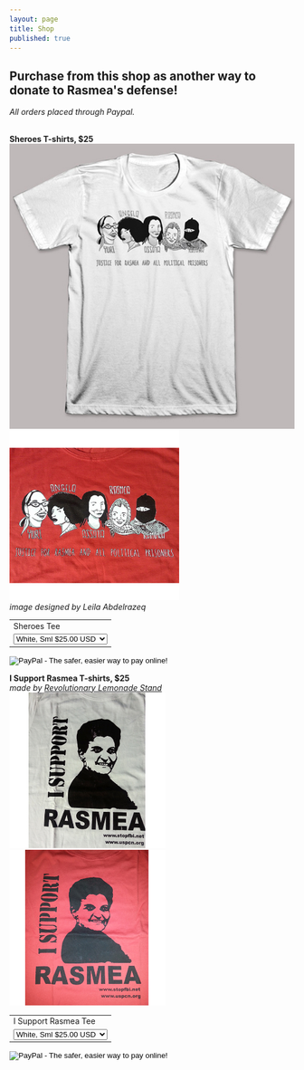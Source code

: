 ```yaml
---
layout: page
title: Shop
published: true
---
```


## Purchase from this shop as another way to donate to Rasmea's defense! 
_All orders placed through Paypal._

<br>**Sheroes T-shirts, $25**
<img src="/assets/img/Sheroes_White.jpg" alt="Sheroes" style="width: 550px;"/>
<img src="/assets/img/Sheroes_Red.jpg" alt="Sheroes" style="width: 300px;"/>
_<br> image designed by Leila Abdelrazeq_

<form target="paypal" action="https://www.paypal.com/cgi-bin/webscr" method="post">
<input type="hidden" name="cmd" value="_s-xclick">
<input type="hidden" name="hosted_button_id" value="7M4MVYPVL35KQ">
<table>
<tr><td><input type="hidden" name="on0" value="Sheroes Tee">Sheroes Tee</td></tr><tr><td><select name="os0">
	<option value="White, Sml">White, Sml $25.00 USD</option>
	<option value="White, Med">White, Med $25.00 USD</option>
	<option value="White, Lrg">White, Lrg $25.00 USD</option>
	<option value="White, XL">White, XL $25.00 USD</option>
	<option value="White, XXL">White, XXL $25.00 USD</option>
	<option value="Red, Sml">Red, Sml $25.00 USD</option>
	<option value="Red, Med">Red, Med $25.00 USD</option>
	<option value="Red, Lrg">Red, Lrg $25.00 USD</option>
	<option value="Red, XL">Red, XL $25.00 USD</option>
	<option value="Red, XXL">Red, XXL $25.00 USD</option>
</select> </td></tr>
</table>
<input type="hidden" name="currency_code" value="USD">
<input type="image" src="https://www.paypalobjects.com/en_US/i/btn/btn_cart_SM.gif" border="0" name="submit" alt="PayPal - The safer, easier way to pay online!">
<img alt="" border="0" src="https://www.paypalobjects.com/en_US/i/scr/pixel.gif" width="1" height="1">
</form>


**I Support Rasmea T-shirts, $25**
_<br> made by [Revolutionary Lemonade Stand](http://www.revolutionarylemonadestand.com/)_
<img src="/assets/img/I_Support_Rasmea_white.jpg" alt="I Support Rasmea" style="width: 275px;"/> <img src="/assets/img/I_Support_Rasmea_red.jpg" alt="I Support Rasmea" style="width: 275px;"/>

<form target="paypal" action="https://www.paypal.com/cgi-bin/webscr" method="post">
<input type="hidden" name="cmd" value="_s-xclick">
<input type="hidden" name="hosted_button_id" value="6L6M7ZT38QHQE">
<table>
<tr><td><input type="hidden" name="on0" value="I Support Rasmea Tee">I Support Rasmea Tee</td></tr><tr><td><select name="os0">
	<option value="White, Sml">White, Sml $25.00 USD</option>
	<option value="White, Med">White, Med $25.00 USD</option>
	<option value="White, Lrg">White, Lrg $25.00 USD</option>
	<option value="White, XL">White, XL $25.00 USD</option>
	<option value="White, XXL">White, XXL $25.00 USD</option>
	<option value="Red, Sml">Red, Sml $25.00 USD</option>
	<option value="Red, Med">Red, Med $25.00 USD</option>
	<option value="Red, Lrg">Red, Lrg $25.00 USD</option>
	<option value="Red, XL">Red, XL $25.00 USD</option>
	<option value="Red, XXL">Red, XXL $25.00 USD</option>
</select> </td></tr>
</table>
<input type="hidden" name="currency_code" value="USD">
<input type="image" src="https://www.paypalobjects.com/en_US/i/btn/btn_cart_SM.gif" border="0" name="submit" alt="PayPal - The safer, easier way to pay online!">
<img alt="" border="0" src="https://www.paypalobjects.com/en_US/i/scr/pixel.gif" width="1" height="1">
</form>